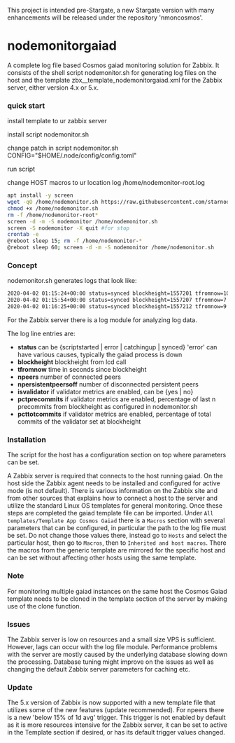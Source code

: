 This project is intended pre-Stargate, a new Stargate version with many enhancements will be released under the repository 'nmoncosmos'.

# nodemonitorgaiad
A complete log file based Cosmos gaiad monitoring solution for Zabbix. It consists of the shell script nodemonitor.sh for generating log files on the host and the template zbx_<n>_template_nodemonitorgaiad.xml for the Zabbix server, either version 4.x or 5.x.

### quick start

install template to ur zabbix server

install script nodemonitor.sh

change patch in script nodemonitor.sh CONFIG="$HOME/.node/config/config.toml"

run script

change HOST macros to ur location log /home/nodemonitor-root.log

```sh
apt install -y screen
wget -qO /home/nodemonitor.sh https://raw.githubusercontent.com/starnodes/nodemonitorgaiad/master/nodemonitor.sh
chmod +x /home/nodemonitor.sh
rm -f /home/nodemonitor-root*
screen -d -m -S nodemonitor /home/nodemonitor.sh
screen -S nodemonitor -X quit #for stop
crontab -e
@reboot sleep 15; rm -f /home/nodemonitor-*
@reboot sleep 60; screen -d -m -S nodemonitor /home/nodemonitor.sh 
```
  
  ### Concept

nodemonitor.sh generates logs that look like:

```sh
2020-04-02 01:15:24+00:00 status=synced blockheight=1557201 tfromnow=10 npeers=13 npersistentpeersoff=0 isvalidator=yes pctprecommits=.95 pcttotcommits=.99
2020-04-02 01:15:54+00:00 status=synced blockheight=1557207 tfromnow=7 npeers=12 npersistentpeersoff=1 isvalidator=yes pctprecommits=1.00 pcttotcommits=1.0
2020-04-02 01:16:25+00:00 status=synced blockheight=1557212 tfromnow=9 npeers=13 npersistentpeersoff=0 isvalidator=yes pctprecommits=1.00 pcttotcommits=1.0
```
For the Zabbix server there is a log module for analyzing log data.

The log line entries are:

* **status** can be {scriptstarted | error | catchingup | synced} 'error' can have various causes, typically the gaiad process is down
* **blockheight** blockheight from lcd call 
* **tfromnow** time in seconds since blockheight
* **npeers** number of connected peers
* **npersistentpeersoff** number of disconnected persistent peers
* **isvalidator** if validator metrics are enabled, can be {yes | no}
* **pctprecommits** if validator metrics are enabled, percentage of last n precommits from blockheight as configured in nodemonitor.sh
* **pcttotcommits** if validator metrics are enabled, percentage of total commits of the validator set at blockheight
  
### Installation

The script for the host has a configuration section on top where parameters can be set.

A Zabbix server is required that connects to the host running gaiad. On the host side the Zabbix agent needs to be installed and configured for active mode (is not default). There is various information on the Zabbix site and from other sources that explains how to connect a host to the server and utilize the standard Linux OS templates for general monitoring. Once these steps are completed the gaiad template file can be imported. Under `All templates/Template App Cosmos Gaiad` there is a `Macros` section with several parameters that can be configured, in particular the path to the log file must be set. Do not change those values there, instead go to `Hosts` and select the particular host, then go to `Macros`, then to `Inherited and host macros`. There the macros from the generic template are mirrored for the specific host and can be set without affecting other hosts using the same template.

### Note

For monitoring multiple gaiad instances on the same host the Cosmos Gaiad template needs to be cloned in the template section of the server by making use of the clone function.

### Issues

The Zabbix server is low on resources and a small size VPS is sufficient. However, lags can occur with the log file module. Performance problems with the server are mostly caused by the underlying database slowing down the processing. Database tuning might improve on the issues as well as changing the default Zabbix server parameters for caching etc.

### Update

The 5.x version of Zabbix is now supported with a new template file that utilizes some of the new features (update recommended). For npeers there is a new 'below 15% of 1d avg' trigger. This trigger is not enabled by default as it is more resources intensive for the Zabbix server, it can be set to active in the Template section if desired, or has its default trigger values changed. 
